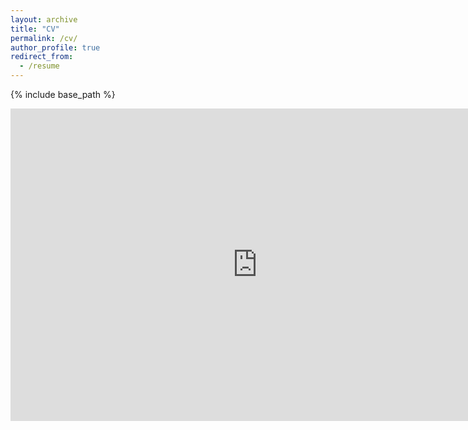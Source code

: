 ```yaml
---
layout: archive
title: "CV"
permalink: /cv/
author_profile: true
redirect_from:
  - /resume
---
```


{% include base_path %}

<!-- <embed src="/files/vita.pdf#toolbar=0" type="application/pdf" width="auto" height="400px" /> -->

<!-- <embed src="https://username.github.io/files/cv.pdf#toolbar=0" type="application/pdf" width="600px" height="500px" /> -->
<!-- <embed src="https://drive.google.com/viewerng/viewer?embedded=true&url=https://tianyu-han.com/files/vita.pdf" width="auto" height="400"> -->
<iframe src="http://docs.google.com/gview?url=https://tianyu-han.com/files/vita.pdf&embedded=true" style="width:790px; height:500px;" frameborder="0"></iframe>

<!-- Education
------
**University of California, Berkeley**, Berkeley, CA, USA\
Ph.D. in Business Administration (Quantitative Marketing), May 2024 (expected)\
Graduate Certificate in Applied Data Science, May 2021\
M.S. in Business Administration, Dec 2020

**University of Wisconsin, Madison**, Madison, WI, USA\
M.S. in Economics, May 2018

**London School of Economics and Political Science (LSE)**, London, UK\
M.Sc. in Econometrics and Mathematical Economics, Jun 2017

**University of Southampton**, Southampton, UK\
B.Sc. in Economics and Finance, with First Class Honors, Jun 2015

-----

Selected Experience
-----
**Uber Technologies Inc.**, San Francisco, CA, USA\
Applied Scientist PhD Intern, May 2022 – Aug 2022	

**University of California, Berkeley**, Berkeley, CA, USA\
Graduate Student Researcher for Prof. Giovanni Compiani, Berkeley-Haas, Feb 2019 – Aug 2020
  
-----

Selected Fellowship, Grants, and Awards
-----
* Claire Goedinghaus Fellowship, Institute for Business Innovation, University of California, Berkeley, Apr 2023
* Wu Family Fellowship, Institute for Business Innovation, University of California, Berkeley, Feb 2022
* Department Fellowship, Haas School of Business, University of California, Berkeley, 2018 – 2023
* Graduate Academic Achievement Award, University of Wisconsin, Madison, May 2018
* Economics Master Program’s Research Scholarship, University of Wisconsin, Madison, Feb 2017
* National Scholarship, Ministry of Education of China, Nov 2012 -->